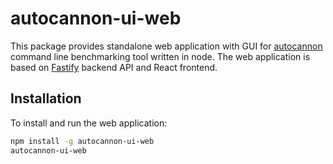 # autocannon-ui-web

This package provides standalone web application with GUI for [autocannon](https://github.com/nearform/autocannon)
command line benchmarking tool written in node. The web application is based on [Fastify](https://github.com/fastify/fastify)
backend API and React frontend.

## Installation

To install and run the web application:

```sh
npm install -g autocannon-ui-web
autocannon-ui-web
```
